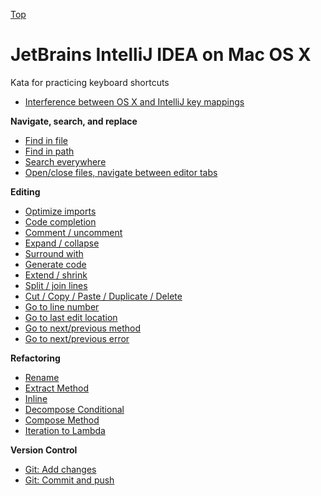 [Top](README.md)

# JetBrains IntelliJ IDEA on Mac OS X

Kata for practicing keyboard shortcuts

- [Interference between OS X and IntelliJ key mappings](osx-intellij-interference.md)


**Navigate, search, and replace**

- [Find in file](ij-osx-find-in-file.md)
- [Find in path](ij-osx-find-in-path.md)
- [Search everywhere](ij-osx-search-everywhere.md)
- [Open/close files, navigate between editor tabs](ij-osx-editor-tabs.md)

**Editing**

- [Optimize imports]()
- [Code completion](ij-osx-code-completion.md)
- [Comment / uncomment]()
- [Expand / collapse]()
- [Surround with]()
- [Generate code]()
- [Extend / shrink]()
- [Split / join lines]()
- [Cut / Copy / Paste / Duplicate / Delete]()
- [Go to line number]()
- [Go to last edit location]()
- [Go to next/previous method]()
- [Go to next/previous error]()

**Refactoring**

- [Rename]()
- [Extract Method]()
- [Inline]()
- [Decompose Conditional]()
- [Compose Method]()
- [Iteration to Lambda]()

**Version Control**

- [Git: Add changes]()
- [Git: Commit and push]()
